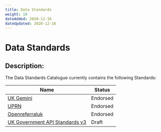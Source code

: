 ```yaml
---
title: Data Standards
weight: 10
dateAdded: 2020-12-16
dateUpdated: 2020-12-16
---
```


# Data Standards

## Description:
The Data Standards Catalogue currently contains the following Standards:

| Name | Status |
| --- | ---|
| [UK Gemini](UKGemini/) | Endorsed |
| [UPRN](UPRN/) | Endorsed |
| [Openreferraluk](openreferraluk/) | Endorsed |
| [UK Government API Standards v3](apistandardsv3/) | Draft |
